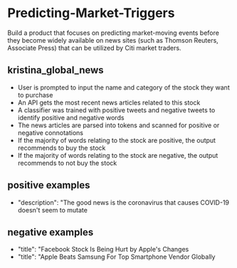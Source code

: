 # Predicting-Market-Triggers
Build a product that focuses on predicting market-moving events before they become widely available on news sites (such as Thomson Reuters, Associate Press) that can be utilized by Citi market traders.

## kristina_global_news
  - User is prompted to input the name and category of the stock they want to purchase
  - An API gets the most recent news articles related to this stock
  - A classifier was trained with positive tweets and negative tweets to identify positive and negative words
  - The news articles are parsed into tokens and scanned for positive or negative connotations
  - If the majority of words relating to the stock are positive, the output recommends to buy the stock
  - If the majority of words relating to the stock are negative, the output recommends to not buy the stock

## positive examples
  - "description": "The good news is the coronavirus that causes COVID-19 doesn't seem to mutate

## negative examples
  - "title": "Facebook Stock Is Being Hurt by Apple's Changes
  - "title": "Apple Beats Samsung For Top Smartphone Vendor Globally
